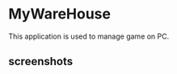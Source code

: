 # MyWareHouse
This application is used to manage game on PC.


## screenshots
[](./document/img/1.jpg)
